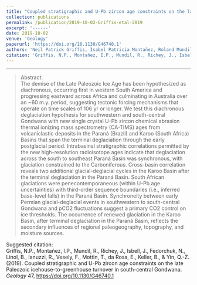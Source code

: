 ```yaml
---
title: "Coupled stratigraphic and U-Pb zircon age constraints on the late Paleozoic icehouse-to-greenhouse turnover in south-central Gondwana"
collection: publications
permalink: /publication/2019-10-02-Griffis-etal-2019
excerpt: '------'
date: 2019-10-02
venue: 'Geology'
paperurl: 'https://doi.org/10.1130/G46740.1'
authors: 'Neil Patrick Griffis, Isabel Patricia Montañez, Roland Mundil, Jon Richey, John Isbell, Nick Fedorchuk, Bastien Linol, Roberto Iannuzzi, Fernando Vesely, Thammy Mottin, Eduardo da Rosa, Brenhin Keller, Qing-Zhu Yin'
citation: 'Griffis, N.P., Montañez, I.P., Mundil, R., Richey, J., Isbell, J., Fedorchuk, N., Linol, B., Ianuzzi, R., Vesely, F., Mottin, T., da Rosa, E., Keller, B., &amp; Yin, Q.-Z. (2019). Coupled stratigraphic and U-Pb zircon age constraints on the late Paleozoic icehouse-to-greenhouse turnover in south-central Gondwana. <i>Geology</i> 47, https://doi.org/10.1130/G46740.1'
---
```


------

>Abstract: <br/>The demise of the Late Paleozoic Ice Age has been hypothesized as diachronous, occurring first in western South America and progressing eastward across Africa and culminating in Australia over an ~60 m.y. period, suggesting tectonic forcing mechanisms that operate on time scales of 106 yr or longer. We test this diachronous deglaciation hypothesis for southwestern and south-central Gondwana with new single crystal U-Pb zircon chemical abrasion thermal ionizing mass spectrometry (CA-TIMS) ages from volcaniclastic deposits in the Paraná (Brazil) and Karoo (South Africa) Basins that span the terminal deglaciation through the early postglacial period. Intrabasinal stratigraphic correlations permitted by the new high-resolution radioisotope ages indicate that deglaciation across the south to southeast Paraná Basin was synchronous, with glaciation constrained to the Carboniferous. Cross-basin correlation reveals two additional glacial-deglacial cycles in the Karoo Basin after the terminal deglaciation in the Paraná Basin. South African glaciations were penecontemporaneous (within U-Pb age uncertainties) with third-order sequence boundaries (i.e., inferred base-level falls) in the Paraná Basin. Synchroneity between early Permian glacial-deglacial events in southwestern to south-central Gondwana and pCO2 fluctuations suggest a primary CO2 control on ice thresholds. The occurrence of renewed glaciation in the Karoo Basin, after terminal deglaciation in the Paraná Basin, reflects the secondary influences of regional paleogeography, topography, and moisture sources.

Suggested citation: <br/>Griffis, N.P., Montañez, I.P., Mundil, R., Richey, J., Isbell, J., Fedorchuk, N., Linol, B., Ianuzzi, R., Vesely, F., Mottin, T., da Rosa, E., Keller, B., & Yin, Q.-Z. (2019). Coupled stratigraphic and U-Pb zircon age constraints on the late Paleozoic icehouse-to-greenhouse turnover in south-central Gondwana. <i>Geology</i> 47, https://doi.org/10.1130/G46740.1